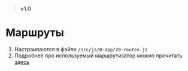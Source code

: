 > **v1.0**

# Маршруты
1. Настраиваются в файле `/src/js/0-app/20-routes.js`
2. Подробнее про используемый маршрутизатор можно прочитать [здесь](https://github.com/krasimir/navigo)